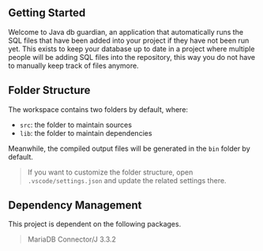 ## Getting Started

Welcome to Java db guardian, an application that automatically runs the SQL files that have been added into your project if they have not been run yet.
This exists to keep your database up to date in a project where multiple people will be adding SQL files into the repository, this way you do not have to manually keep track of files anymore.

## Folder Structure

The workspace contains two folders by default, where:

- `src`: the folder to maintain sources
- `lib`: the folder to maintain dependencies

Meanwhile, the compiled output files will be generated in the `bin` folder by default.

> If you want to customize the folder structure, open `.vscode/settings.json` and update the related settings there.

## Dependency Management

This project is dependent on the following packages.

> MariaDB Connector/J 3.3.2
